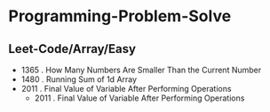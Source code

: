 # Programming-Problem-Solve

## Leet-Code/Array/Easy
* 1365 . How Many Numbers Are Smaller Than the Current Number
* 1480 . Running Sum of 1d Array
* 2011 . Final Value of Variable After Performing Operations
  * 2011 . Final Value of Variable After Performing Operations
